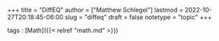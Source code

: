 +++
title = "DiffEQ"
author = ["Matthew Schlegel"]
lastmod = 2022-10-27T20:18:45-06:00
slug = "diffeq"
draft = false
notetype = "topic"
+++

tags
: [Math]({{< relref "math.md" >}})
